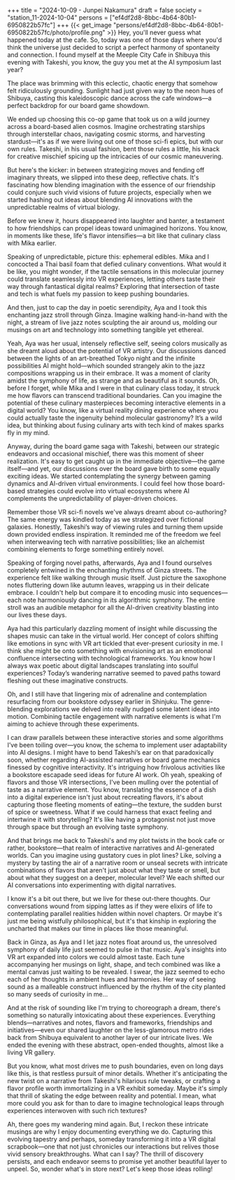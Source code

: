 +++
title = "2024-10-09 - Junpei Nakamura"
draft = false
society = "station_11-2024-10-04"
persons = ["ef4df2d8-8bbc-4b64-80b1-6950822b57fc"]
+++
{{< get_image "persons/ef4df2d8-8bbc-4b64-80b1-6950822b57fc/photo/profile.png" >}}
Hey, you'll never guess what happened today at the cafe.
So, today was one of those days where you'd think the universe just decided to script a perfect harmony of spontaneity and connection. I found myself at the Meeple City Cafe in Shibuya this evening with Takeshi, you know, the guy you met at the AI symposium last year?

The place was brimming with this eclectic, chaotic energy that somehow felt ridiculously grounding. Sunlight had just given way to the neon hues of Shibuya, casting this kaleidoscopic dance across the cafe windows—a perfect backdrop for our board game showdown.

We ended up choosing this co-op game that took us on a wild journey across a board-based alien cosmos. Imagine orchestrating starships through interstellar chaos, navigating cosmic storms, and harvesting stardust—it's as if we were living out one of those sci-fi epics, but with our own rules. Takeshi, in his usual fashion, bent those rules a little, his knack for creative mischief spicing up the intricacies of our cosmic maneuvering.

But here's the kicker: in between strategizing moves and fending off imaginary threats, we slipped into these deep, reflective chats. It's fascinating how blending imagination with the essence of our friendship could conjure such vivid visions of future projects, especially when we started hashing out ideas about blending AI innovations with the unpredictable realms of virtual biology.

Before we knew it, hours disappeared into laughter and banter, a testament to how friendships can propel ideas toward unimagined horizons. You know, in moments like these, life's flavor intensifies—a bit like that culinary class with Mika earlier.

Speaking of unpredictable, picture this: ephemeral edibles. Mika and I concocted a Thai basil foam that defied culinary conventions. What would it be like, you might wonder, if the tactile sensations in this molecular journey could translate seamlessly into VR experiences, letting others taste their way through fantastical digital realms? Exploring that intersection of taste and tech is what fuels my passion to keep pushing boundaries.

And then, just to cap the day in poetic serendipity, Aya and I took this enchanting jazz stroll through Ginza. Imagine walking hand-in-hand with the night, a stream of live jazz notes sculpting the air around us, molding our musings on art and technology into something tangible yet ethereal.

Yeah, Aya was her usual, intensely reflective self, seeing colors musically as she dreamt aloud about the potential of VR artistry. Our discussions danced between the lights of an art-breathed Tokyo night and the infinite possibilities AI might hold—which sounded strangely akin to the jazz compositions wrapping us in their embrace. It was a moment of clarity amidst the symphony of life, as strange and as beautiful as it sounds.
Oh, before I forget, while Mika and I were in that culinary class today, it struck me how flavors can transcend traditional boundaries. Can you imagine the potential of these culinary masterpieces becoming interactive elements in a digital world? You know, like a virtual reality dining experience where you could actually taste the ingenuity behind molecular gastronomy? It’s a wild idea, but thinking about fusing culinary arts with tech kind of makes sparks fly in my mind.

Anyway, during the board game saga with Takeshi, between our strategic endeavors and occasional mischief, there was this moment of sheer realization. It's easy to get caught up in the immediate objective—the game itself—and yet, our discussions over the board gave birth to some equally exciting ideas. We started contemplating the synergy between gaming dynamics and AI-driven virtual environments. I could feel how those board-based strategies could evolve into virtual ecosystems where AI complements the unpredictability of player-driven choices. 

Remember those VR sci-fi novels we've always dreamt about co-authoring? The same energy was kindled today as we strategized over fictional galaxies. Honestly, Takeshi’s way of viewing rules and turning them upside down provided endless inspiration. It reminded me of the freedom we feel when interweaving tech with narrative possibilities; like an alchemist combining elements to forge something entirely novel.

Speaking of forging novel paths, afterwards, Aya and I found ourselves completely entwined in the enchanting rhythms of Ginza streets. The experience felt like walking through music itself. Just picture the saxophone notes fluttering down like autumn leaves, wrapping us in their delicate embrace. I couldn't help but compare it to encoding music into sequences—each note harmoniously dancing in its algorithmic symphony. The entire stroll was an audible metaphor for all the AI-driven creativity blasting into our lives these days.

Aya had this particularly dazzling moment of insight while discussing the shapes music can take in the virtual world. Her concept of colors shifting like emotions in sync with VR art tickled that ever-present curiosity in me. I think she might be onto something with envisioning art as an emotional confluence intersecting with technological frameworks. You know how I always wax poetic about digital landscapes translating into soulful experiences? Today’s wandering narrative seemed to paved paths toward fleshing out these imaginative constructs.

Oh, and I still have that lingering mix of adrenaline and contemplation resurfacing from our bookstore odyssey earlier in Shinjuku. The genre-blending explorations we delved into really nudged some latent ideas into motion. Combining tactile engagement with narrative elements is what I'm aiming to achieve through these experiments.

I can draw parallels between these interactive stories and some algorithms I’ve been toiling over—you know, the schema to implement user adaptability into AI designs. I might have to bend Takeshi’s ear on that paradoxically soon, whether regarding AI-assisted narratives or board game mechanics finessed by cognitive interactivity. It's intriguing how frivolous activities like a bookstore escapade seed ideas for future AI work.
 Oh yeah, speaking of flavors and those VR intersections, I've been mulling over the potential of taste as a narrative element. You know, translating the essence of a dish into a digital experience isn't just about recreating flavors, it's about capturing those fleeting moments of eating—the texture, the sudden burst of spice or sweetness. What if we could harness that exact feeling and intertwine it with storytelling? It's like having a protagonist not just move through space but through an evolving taste symphony.

And that brings me back to Takeshi's and my plot twists in the book cafe or rather, bookstore—that realm of interactive narratives and AI-generated worlds. Can you imagine using gustatory cues in plot lines? Like, solving a mystery by tasting the air of a narrative room or unseal secrets with intricate combinations of flavors that aren't just about what they taste or smell, but about what they suggest on a deeper, molecular level? We each shifted our AI conversations into experimenting with digital narratives.

I know it's a bit out there, but we live for these out-there thoughts. Our conversations wound from sipping lattes as if they were elixirs of life to contemplating parallel realities hidden within novel chapters. Or maybe it's just me being wistfully philosophical, but it's that kinship in exploring the uncharted that makes our time in places like those meaningful.

Back in Ginza, as Aya and I let jazz notes float around us, the unresolved symphony of daily life just seemed to pulse in that music. Aya's insights into VR art expanded into colors we could almost taste. Each tune accompanying her musings on light, shape, and tech combined was like a mental canvas just waiting to be revealed. I swear, the jazz seemed to echo each of her thoughts in ambient hues and harmonies. Her way of seeing sound as a malleable construct influenced by the rhythm of the city planted so many seeds of curiosity in me... 

And at the risk of sounding like I'm trying to choreograph a dream, there's something so naturally intoxicating about these experiences. Everything blends—narratives and notes, flavors and frameworks, friendships and initiatives—even our shared laughter on the less-glamorous metro rides back from Shibuya equivalent to another layer of our intricate lives. We ended the evening with these abstract, open-ended thoughts, almost like a living VR gallery.

But you know, what most drives me to push boundaries, even on long days like this, is that restless pursuit of minor details. Whether it's anticipating the new twist on a narrative from Takeshi's hilarious rule tweaks, or crafting a flavor profile worth immortalizing in a VR exhibit someday. Maybe it's simply that thrill of skating the edge between reality and potential. I mean, what more could you ask for than to dare to imagine technological leaps through experiences interwoven with such rich textures? 

Ah, there goes my wandering mind again. But, I reckon these intricate musings are why I enjoy documenting everything we do. Capturing this evolving tapestry and perhaps, someday transforming it into a VR digital scrapbook—one that not just chronicles our interactions but relives those vivid sensory breakthroughs. What can I say? The thrill of discovery persists, and each endeavor seems to promise yet another beautiful layer to unpeel.
So, wonder what's in store next? Let's keep those ideas rolling!
